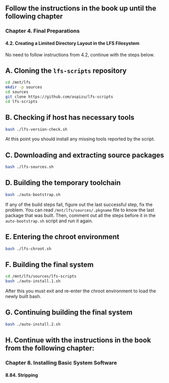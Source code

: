 ## Follow the instructions in the book up until the following chapter

### Chapter 4. Final Preparations

#### 4.2. Creating a Limited Directory Layout in the LFS Filesystem

No need to follow instructions from 4.2, continue with the steps below.

## A. Cloning the `lfs-scripts` repository

```sh
cd /mnt/lfs
mkdir -p sources
cd sources
git clone https://github.com/aspizu/lfs-scripts
cd lfs-scripts
```

## B. Checking if host has necessary tools

```sh
bash ./lfs-version-check.sh
```

At this point you should install any missing tools reported by the script.

## C. Downloading and extracting source packages

```sh
bash ./lfs-sources.sh
```

## D. Building the temporary toolchain

```sh
bash ./auto-bootstrap.sh
```

If any of the build steps fail, figure out the last successful step, fix the problem.
You can read `/mnt/lfs/sources/.pkgname` file to know the last package that was built.
Then, comment out all the steps before it in the `auto-bootstrap.sh` script and run it again.

## E. Entering the chroot environment

```sh
bash ./lfs-chroot.sh
```

## F. Building the final system

```sh
cd /mnt/lfs/sources/lfs-scripts
bash ./auto-install.1.sh
```

After this you must exit and re-enter the chroot environment to load the newly built
bash.

## G. Continuing building the final system

```sh
bash ./auto-install.2.sh
```

## H. Continue with the instructions in the book from the following chapter:

### Chapter 8. Installing Basic System Software

#### 8.84. Stripping
